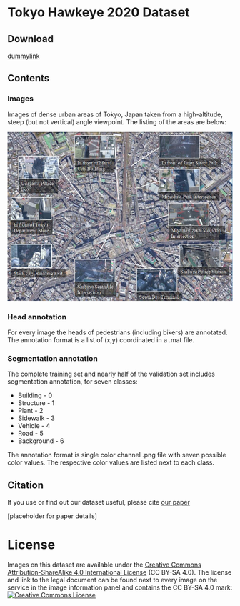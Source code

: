 # Tokyo Hawkeye 2020 Dataset
## Download
[dummylink]()
## Contents
### Images
Images of dense urban areas of Tokyo, Japan taken from a high-altitude, steep (but not vertical) angle viewpoint. The listing of the areas are below:

![](/dataset.jpg)

### Head annotation
For every image the heads of pedestrians (including bikers) are annotated. The annotation format is a list of (x,y) coordinated in a .mat file.

### Segmentation annotation
The complete training set and nearly half of the validation set includes segmentation annotation, for seven classes:

* Building - 0
* Structure - 1
* Plant - 2
* Sidewalk - 3
* Vehicle - 4
* Road - 5
* Background - 6

The annotation format is single color channel .png file with seven possible color values. The respective color values are listed next to each class.

## Citation

If you use or find out our dataset useful, please cite [our paper]()

[placeholder for paper details]

# License
Images on this dataset are available under the [Creative Commons Attribution-ShareAlike 4.0 International License](http://creativecommons.org/licenses/by-sa/4.0/) (CC BY-SA 4.0). The license and link to the legal document can be found next to every image on the service in the image information panel and contains the CC BY-SA 4.0 mark:
<br><a rel="license" href="http://creativecommons.org/licenses/by-sa/4.0/deed.en"><img alt="Creative Commons License" style="border-width:0" src="https://licensebuttons.net/l/by-sa/4.0/88x31.png" /></a><br />
